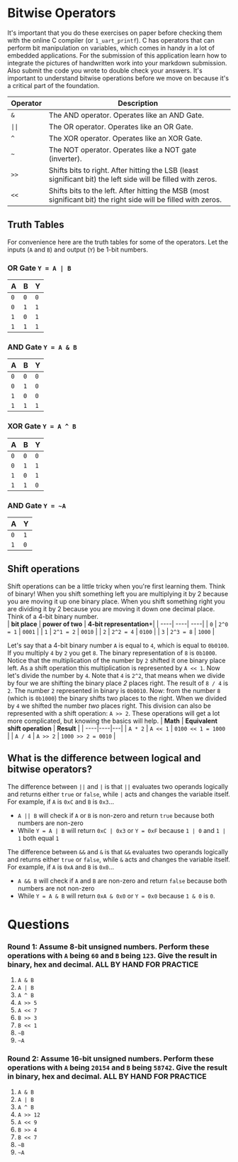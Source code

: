 # Bitwise Operators 
It's important that you do these exercises on paper before checking them with the online C compiler (or `1_uart_printf`). C has operators that can perform bit manipulation on variables, which comes in handy in a lot of embedded applications. For the submission of this application learn how to integrate the pictures of handwritten work into your markdown submission. Also submit the code you wrote to double check your answers. It's important to understand bitwise operations before we move on because it's a critical part of the foundation. 

| **Operator** | **Description** |  
|----|----|
| `&` | The AND operator. Operates like an AND Gate. | 
| `\|\|` | The OR operator. Operates like an OR Gate. | 
| `^` | The XOR operator. Operates like an XOR Gate. | 
| `~` | The NOT operator. Operates like a NOT gate (inverter).  | 
| `>>` | Shifts bits to right. After hitting the LSB (least significant bit) the left side will be filled with zeros. | 
| `<<` | Shifts bits to the left. After hitting the MSB (most significant bit) the right side will be filled with zeros. | 

## Truth Tables
For convenience here are the truth tables for some of the operators. Let the inputs (`A` and `B`) and output (`Y`) be 1-bit numbers.  
### **OR Gate `Y = A | B`**
| **A** | **B** | **Y** | 
|----|----|---|
| `0` | `0`| `0`|
| `0` | `1`| `1`|
| `1` | `0`| `1`|
| `1` | `1`| `1`|

### **AND Gate `Y = A & B`**
| **A** | **B** | **Y** | 
|----|----|---|
| `0` | `0`| `0`|
| `0` | `1`| `0`|
| `1` | `0`| `0`|
| `1` | `1`| `1`|

### **XOR Gate `Y = A ^ B`**
| **A** | **B** | **Y** | 
|----|----|---|
| `0` | `0`| `0`|
| `0` | `1`| `1`|
| `1` | `0`| `1`|
| `1` | `1`| `0`|

### **AND Gate `Y = ~A`**
| **A** | **Y** | 
|----|----|
| `0` | `1`| 
| `1` | `0`| 

## Shift operations
Shift operations can be a little tricky when you're first learning them. Think of binary! When you shift something left you are multiplying it by 2 because you are moving it up one binary place. When you shift something right you are dividing it by 2 because you are moving it down one decimal place. Think of a 4-bit binary number.  
| **bit place** | **power of two** | **4-bit representation***|
| ----| ----| ----|
| `0` | `2^0 = 1` | `0001` |
| `1` | `2^1 = 2` | `0010` |
| `2` | `2^2 = 4` | `0100` |
| `3` | `2^3 = 8` | `1000` |

Let's say that a 4-bit binary number `A` is equal to `4`, which is equal to `0b0100`. If you multiply `4` by `2` you get `8`. The binary representation of `8` is `0b1000`. Notice that the multiplication of the number by `2` shifted it one binary place left. As a shift operation this multiplication is represented by `A << 1`.  Now let's divide the number by `4`. Note that `4` is `2^2`, that means when we divide by four we are shifting the binary place *2* places right. The result of `8 / 4` is `2`. The number `2` represented in binary is `0b0010`. Now: from the number `8` (which is `0b1000`) the binary shifts two places to the right. When we divided by `4` we shifted the number *two* places right. This division can also be represented with a shift operation: `A >> 2`. These operations will get a lot more complicated, but knowing the basics will help. 
| **Math** | **Equivalent shift operation** | **Result** |
| ----|----|---|
| `A * 2`  | `A << 1` | `0100 << 1 = 1000 ` |
| `A / 4`  | `A >> 2` | `1000 >> 2 = 0010` |

## What is the difference between logical and bitwise operators?
The difference between `||` and `|` is that `||` evaluates two operands logically and returns either `true` or `false`, while `|` acts and changes the variable itself. For example, if `A` is `0xC` and `B` is `0x3`...
* `A || B` will check if `A` or `B` is non-zero and return `true` because both numbers are non-zero
* While `Y = A | B` will return `0xC | 0x3` or `Y = 0xF` because `1 | 0` and `1 | 1` both equal `1`  

The difference between `&&` and `&` is that `&&` evaluates two operands logically and returns either `true` or `false`, while `&` acts and changes the variable itself. For example, if `A` is `0xA` and `B` is `0x0`...
* `A && B` will check if `A` and `B` are non-zero and return `false` because both numbers are not non-zero
* While `Y = A & B` will return `0xA & 0x0` or `Y = 0x0` because `1 & 0` is `0`.

# Questions
### Round 1: Assume 8-bit unsigned numbers. Perform these operations with `A` being `60` and `B` being `123`. Give the result in binary, hex and decimal. **ALL BY HAND FOR PRACTICE**
1.  `A & B`
2. `A | B`
3. `A ^ B`
3. `A >> 5`
4. `A << 7`
5. `B >> 3`
6. `B << 1`
7. `~B`
8. `~A`  

### Round 2: Assume 16-bit unsigned numbers. Perform these operations with `A` being `20154` and `B` being `58742`.   Give the result in binary, hex and decimal. **ALL BY HAND FOR PRACTICE**
1.  `A & B`
10. `A | B`
3. `A ^ B`
11. `A >> 12`
12. `A << 9`
13. `B >> 4`
14. `B << 7`
15. `~B`
16. `~A`

